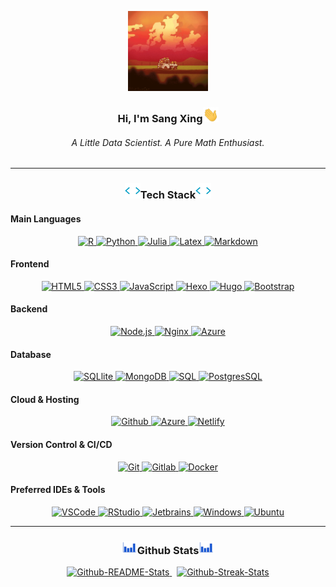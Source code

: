 <p align="center">
<img style="width:8rem; height:auto" src="https://raw.githubusercontent.com/Sang-Buster/Picgo-Github/main/img/Gallery/EveCat.gif"/>
</p>

<h3 align="center">Hi, I'm Sang Xing<img width="25px" src="https://raw.githubusercontent.com/Sang-Buster/Picgo-Github/main/img/Hi.gif"></h3>

<h6 font-size="20" align="center">A Little Data Scientist. A Pure Math Enthusiast.</h6>

---

<h3 align="center"><img src="https://raw.githubusercontent.com/Sang-Buster/Picgo-Github/main/img/coding.gif" width="25px">Tech Stack<img src="https://raw.githubusercontent.com/Sang-Buster/Picgo-Github/main/img/coding.gif" width="25px"></h3>

<h4>Main Languages</h4>
<p align="center">
  <a href="https://www.r-project.org/" target="_blank"> 
    <img src="https://img.shields.io/badge/R-276DC3?style=for-the-badge&logo=r&logoColor=white"
      alt="R"/> 
  </a>
  <a href="https://www.python.org/" target="_blank"> 
    <img src="https://img.shields.io/badge/Python-FFD43B?style=for-the-badge&logo=python&logoColor=blue"
      alt="Python"/>
  </a>
  <a href="https://julialang.org/" target="_blank"> 
    <img src="https://img.shields.io/badge/Julia-9558B2?style=for-the-badge&logo=julia&logoColor=white"
      alt="Julia"/>
  </a>
  <a href="https://www.latex-project.org/" target="_blank"> 
    <img src="https://img.shields.io/badge/LaTeX-47A141?style=for-the-badge&logo=LaTeX&logoColor=white"
      alt="Latex"/> 
  </a>
  <a href="https://www.markdownguide.org/" target="_blank"> 
    <img src="https://img.shields.io/badge/Markdown-000000?style=for-the-badge&logo=markdown&logoColor=white"
      alt="Markdown"/> 
  </a>
</p>


<h4>Frontend</h4>
<p align="center">
  <a href="https://www.w3schools.com/html/" target="_blank"> 
    <img src="https://img.shields.io/badge/html-E34F26.svg?style=for-the-badge&logo=html5&logoColor=white"
      alt="HTML5"/> 
  </a>
  <a href="https://www.w3schools.com/css/" target="_blank">
    <img src="https://img.shields.io/badge/css-1572B6.svg?style=for-the-badge&logo=css3&logoColor=white"
      alt="CSS3"/>
  </a>
  <a href="https://www.w3schools.com/js/" target="_blank"> 
    <img src="https://img.shields.io/badge/Javascript-F7DF1E.svg?style=for-the-badge&logo=javascript&logoColor=black"
      alt="JavaScript"/> 
  </a>
  <a href="https://hexo.io/" target="_blank"> 
    <img src="https://img.shields.io/badge/Hexo-0E83CD?style=for-the-badge&logo=hexo&logoColor=white"
      alt="Hexo"/> 
  </a>
    <a href="https://gohugo.io/" target="_blank"> 
    <img src="https://img.shields.io/badge/Hugo-FF4088?style=for-the-badge&logo=hugo&logoColor=white"
      alt="Hugo"/> 
  </a>
    <a href="https://getbootstrap.com/" target="_blank"> 
    <img src="https://img.shields.io/badge/Bootstrap-563D7C?style=for-the-badge&logo=bootstrap&logoColor=white"
      alt="Bootstrap"/> 
  </a>
</p>


<h4>Backend</h4>
<p align="center">
  <a href="https://nodejs.org" target="_blank"> 
    <img src="https://img.shields.io/badge/node.js-339933.svg?style=for-the-badge&logo=nodedotjs&logoColor=white"
      alt="Node.js"/> 
  </a>
  <a href="https://www.nginx.com" target="_blank"> 
    <img src="https://img.shields.io/badge/nginx-009639.svg?style=for-the-badge&logo=nginx&logoColor=white" 
      alt="Nginx"/> 
  </a> 
  <a href="https://azure.microsoft.com/en-us/" target="_blank"> 
    <img src="https://img.shields.io/badge/microsoft%20azure-0089D6?style=for-the-badge&logo=microsoft-azure&logoColor=white"
      alt="Azure"/> 
  </a> 
</p>


<h4>Database</h4>
<p align="center">
  <a href="https://www.sqlite.org/index.html" target="_blank"> 
    <img src="https://img.shields.io/badge/SQLite-07405E?style=for-the-badge&logo=sqlite&logoColor=white"
      alt="SQLlite"/> 
  </a> 
  <a href="https://www.mongodb.com/" target="_blank"> 
    <img src="https://img.shields.io/badge/mongodb-47A248.svg?style=for-the-badge&logo=mongodb&logoColor=white"
      alt="MongoDB"/> 
  </a> 
  <a href="https://www.mysql.com/" target="_blank"> 
    <img src="https://img.shields.io/badge/MySQL-005C84?style=for-the-badge&logo=mysql&logoColor=white"
      alt="SQL"/> 
  </a> 
  <a href="https://www.postgresql.org/" target="_blank"> 
    <img src="https://img.shields.io/badge/PostgreSQL-316192?style=for-the-badge&logo=postgresql&logoColor=white"
      alt="PostgresSQL"/> 
  </a> 
</p>


<h4>Cloud & Hosting</h4>
<p align="center">
  <a href="https://github.com/" target="_blank">
    <img src="https://img.shields.io/badge/github-181717.svg?style=for-the-badge&logo=github&logoColor=white" alt="Github" />
  </a>
  <a href="https://vercel.com/" target="_blank">
    <img  src="https://img.shields.io/badge/Vercel-000000?style=for-the-badge&logo=vercel&logoColor=white" alt="Azure"/> 
  </a>
  <a href="https://netlify.com/" target="_blank">
    <img src="https://img.shields.io/badge/netlify-00C7B7.svg?style=for-the-badge&logo=netlify&logoColor=black" alt="Netlify"/>
  </a>
</p>


<h4>Version Control & CI/CD</h4>
<p align="center">
  <a href="https://git-scm.com/" target="_blank">
    <img src="https://img.shields.io/badge/git-F05032.svg?style=for-the-badge&logo=git&logoColor=white"
      alt="Git"/>
  </a>
  <a href="https://about.gitlab.com/" target="_blank">
    <img src="https://img.shields.io/badge/gitlab-181717.svg?style=for-the-badge&logo=gitlab&logoColor=white"
      alt="Gitlab"/>
  </a>
    <a href="https://www.docker.com/" target="_blank">
    <img src="https://img.shields.io/badge/docker-2496ED.svg?style=for-the-badge&logo=docker&logoColor=white"
      alt="Docker"/>
  </a>
</p>

<h4>Preferred IDEs  & Tools</h4>
<p align="center"> 
  <a href="https://code.visualstudio.com/" target="_blank">
    <img src="https://img.shields.io/badge/vscode-007ACC.svg?style=for-the-badge&logo=visualstudiocode&logoColor=white" alt="VSCode"/> 
  </a>
  <a href="https://www.rstudio.com/" target="_blank">
    <img src="https://img.shields.io/badge/RStudio-75AADB?style=for-the-badge&logo=RStudio&logoColor=white" alt="RStudio"/> 
  </a>
  <a href="https://www.jetbrains.com/" target="_blank">
    <img src="https://img.shields.io/badge/jetbrains%20IDE-000000.svg?style=for-the-badge&logo=jetbrains&logoColor=white" alt="Jetbrains" />
  </a>
  <a href="https://www.microsoft.com/en-us/windows/" target="_blank"> 
    <img src="https://img.shields.io/badge/Windows-0078D6?style=for-the-badge&logo=windows&logoColor=white" alt="Windows"/>
  </a>
  <a href="https://ubuntu.com/" target="_blank"> 
    <img src="https://img.shields.io/badge/ubuntu-E95420.svg?style=for-the-badge&logo=ubuntu&logoColor=white" alt="Ubuntu"/>
  </a>
</p>

---

  <h3 align="center"><img src="https://raw.githubusercontent.com/Sang-Buster/Picgo-Github/main/img/stats.gif" width="25px">Github Stats<img src="https://raw.githubusercontent.com/Sang-Buster/Picgo-Github/main/img/stats.gif" width="25px"></h3> 
  
  <div align="center">
  
  <a href="https://github.com/Sang-Buster">
  <img src="https://github-readme-stats.vercel.app/api?username=Sang-Buster&theme=react&count_private=true&hide=stars&show_icons=true&line_height=30" alt="Github-README-Stats" width="380px"/>
  </a>
  &nbsp;
  <a href="https://github.com/Sang-Buster">
  <img src="https://github-readme-streak-stats.herokuapp.com/?user=Sang-Buster&theme=react&count_private=true&include_all_commits=true" alt="Github-Streak-Stats" width="380px"/>
  </a>
  
<!--   <a href="https://github.com/Sang-Buster">
  <img src="https://github-readme-stats.vercel.app/api/top-langs/?username=Sang-Buster&layout=compact&theme=react&hide=freemarker" alt="https://github.com/Sang-Buster" width="450px"/>
  </a> -->
  
  </div>
